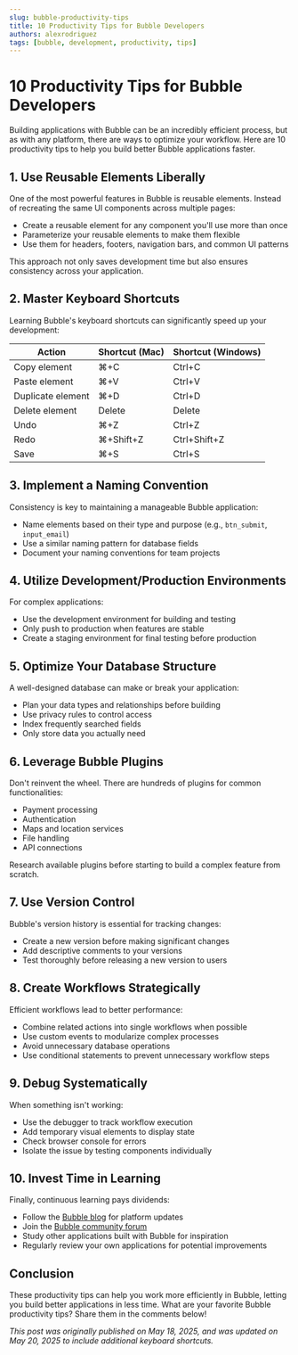 ```yaml
---
slug: bubble-productivity-tips
title: 10 Productivity Tips for Bubble Developers
authors: alexrodriguez
tags: [bubble, development, productivity, tips]
---
```


# 10 Productivity Tips for Bubble Developers

Building applications with Bubble can be an incredibly efficient process, but as with any platform, there are ways to optimize your workflow. Here are 10 productivity tips to help you build better Bubble applications faster.

## 1. Use Reusable Elements Liberally

One of the most powerful features in Bubble is reusable elements. Instead of recreating the same UI components across multiple pages:

- Create a reusable element for any component you'll use more than once
- Parameterize your reusable elements to make them flexible
- Use them for headers, footers, navigation bars, and common UI patterns

This approach not only saves development time but also ensures consistency across your application.

<!-- truncate -->

## 2. Master Keyboard Shortcuts

Learning Bubble's keyboard shortcuts can significantly speed up your development:

| Action | Shortcut (Mac) | Shortcut (Windows) |
|--------|---------------|-------------------|
| Copy element | ⌘+C | Ctrl+C |
| Paste element | ⌘+V | Ctrl+V |
| Duplicate element | ⌘+D | Ctrl+D |
| Delete element | Delete | Delete |
| Undo | ⌘+Z | Ctrl+Z |
| Redo | ⌘+Shift+Z | Ctrl+Shift+Z |
| Save | ⌘+S | Ctrl+S |

## 3. Implement a Naming Convention

Consistency is key to maintaining a manageable Bubble application:

- Name elements based on their type and purpose (e.g., `btn_submit`, `input_email`)
- Use a similar naming pattern for database fields
- Document your naming conventions for team projects

## 4. Utilize Development/Production Environments

For complex applications:

- Use the development environment for building and testing
- Only push to production when features are stable
- Create a staging environment for final testing before production

## 5. Optimize Your Database Structure

A well-designed database can make or break your application:

- Plan your data types and relationships before building
- Use privacy rules to control access
- Index frequently searched fields
- Only store data you actually need

## 6. Leverage Bubble Plugins

Don't reinvent the wheel. There are hundreds of plugins for common functionalities:

- Payment processing
- Authentication
- Maps and location services
- File handling
- API connections

Research available plugins before starting to build a complex feature from scratch.

## 7. Use Version Control

Bubble's version history is essential for tracking changes:

- Create a new version before making significant changes
- Add descriptive comments to your versions
- Test thoroughly before releasing a new version to users

## 8. Create Workflows Strategically

Efficient workflows lead to better performance:

- Combine related actions into single workflows when possible
- Use custom events to modularize complex processes
- Avoid unnecessary database operations
- Use conditional statements to prevent unnecessary workflow steps

## 9. Debug Systematically

When something isn't working:

- Use the debugger to track workflow execution
- Add temporary visual elements to display state
- Check browser console for errors
- Isolate the issue by testing components individually

## 10. Invest Time in Learning

Finally, continuous learning pays dividends:

- Follow the [Bubble blog](https://bubble.io/blog) for platform updates
- Join the [Bubble community forum](https://forum.bubble.io)
- Study other applications built with Bubble for inspiration
- Regularly review your own applications for potential improvements

## Conclusion

These productivity tips can help you work more efficiently in Bubble, letting you build better applications in less time. What are your favorite Bubble productivity tips? Share them in the comments below!

*This post was originally published on May 18, 2025, and was updated on May 20, 2025 to include additional keyboard shortcuts.*
